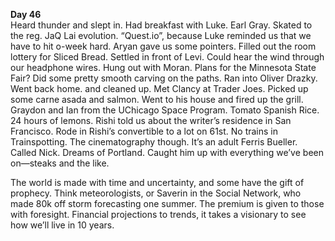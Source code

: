 **Day 46**  
Heard thunder and slept in. Had breakfast with Luke. Earl Gray. Skated to the reg. JaQ Lai evolution. “Quest.io”, because Luke reminded us that we have to hit o-week hard. Aryan gave us some pointers. Filled out the room lottery for Sliced Bread. Settled in front of Levi. Could hear the wind through our headphone wires. Hung out with Moran. Plans for the Minnesota State Fair? Did some pretty smooth carving on the paths. Ran into Oliver Drazky. Went back home. and cleaned up. Met Clancy at Trader Joes. Picked up some carne asada and salmon. Went to his house and fired up the grill. Graydon and Ian from the UChicago Space Program. Tomato Spanish Rice. 24 hours of lemons. Rishi told us about the writer’s residence in San Francisco. Rode in Rishi’s convertible to a lot on 61st. No trains in Trainspotting. The cinematography though. It’s an adult Ferris Bueller. Called Nick. Dreams of Portland. Caught him up with everything we’ve been on—steaks and the like.

The world is made with time and uncertainty, and some have the gift of prophecy. Think meteorologists, or Saverin in the Social Network, who made 80k off storm forecasting one summer. The premium is given to those with foresight. Financial projections to trends, it takes a visionary to see how we’ll live in 10 years.
